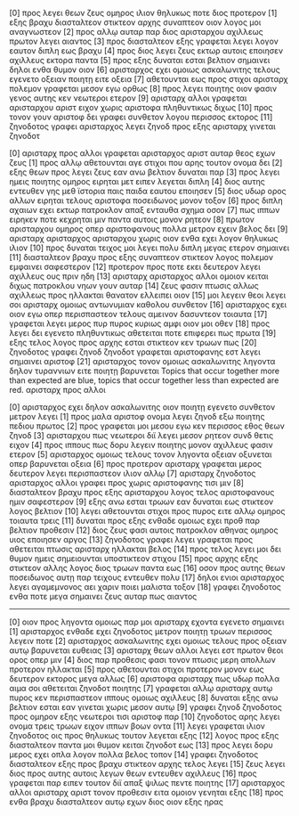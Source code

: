 [0] προς λεγει θεων ζευς ομηρος ιλιον θηλυκως ποτε διος προτερον
[1] εξης βραχυ διασταλτεον στικτεον αρχης συναπτεον οιον λογος μοι αναγνωστεον
[2] προς αλλῳ αυταρ παρ διος αρισταρχου αχιλλεως πρωτον λεγει αιαντος
[3] προς διασταλτεον εξης γραφεται λεγει λογον εαυτον διπλη εως βραχυ
[4] προς διος λεγει ζευς εκτωρ αυτοις εποιησεν αχιλλευς εκτορα παντα
[5] προς εξης δυναται εσται βελτιον σημαινει δηλοι ενθα θυμον οιον
[6] αρισταρχος εχει ομοιως ασκαλωνιτης τελους εγενετο οξειαν ποιητῃ ειτε οξεια
[7] αθετουνται εως προς στιχοι αρισταρχ πολεμον γραφεται μεσον εγω ορθως
[8] προς λεγει ποιητης οιον φασιν γενος αυτης κεν νεωτεροι ετερον
[9] αρισταρχ αλλοι γραφεται αρισταρχου αριστ ειχον χωρις αριστοφα πληθυντικως διχως
[10] προς τονον γουν αριστοφ δει γραφει συνθετον λογου περισσος εκτορος
[11] ζηνοδοτος γραφει αρισταρχος λεγει ζηνοδ προς εξης αρισταρχ γινεται ζηνοδοτ

[0] αρισταρχ προς αλλοι γραφεται αρισταρχος αριστ αυταρ θεος εχων ζευς
[1] προς αλλῳ αθετουνται αγε στιχοι που αρης τουτον ονομα δει
[2] εξης θεων προς λεγει ζευς εαν ανω βελτιον δυναται παρ
[3] προς λεγει ημεις ποιητης ομηρος ειρηται μετ ειπεν λεγεται διπλη
[4] διος αυτης εντευθεν γης μεθ ϊστορια παις παιδα εαυτου εποιησεν
[5] διος υδωρ ορος αλλων ειρηται τελους αριστοφα ποσειδωνος μονον τοξον
[6] προς διπλη αχαιων εχει εκτωρ πατροκλον απαξ ενταυθα σχημα οσον
[7] πως ιππων ειρηκεν ποτε κεχρηται μιν παντα αυτοις μονον ρητεον
[8] πρωτον αρισταρχου ομηρος οπερ αριστοφανους πολλα μετρον εχειν βελος δει
[9] αρισταρχ αρισταρχος αρισταρχου χωρις οιον ενθα εχει λογον θηλυκως ιλιον
[10] προς δυναται τειχος μοι λεγει πολυ διπλη μεγας ετερον σημαινει
[11] διασταλτεον βραχυ προς εξης συναπτεον στικτεον λογος πολεμον εμφαινει σαφεστερον
[12] προτερον προς ποτε εκει δευτερον λεγει αχιλλευς ους πριν ηδη
[13] αρισταρχ αρισταρχος αλλοι ομοιον κειται διχως πατροκλου νηων γουν αυταρ
[14] ζευς φασιν πτωσις αλλως αχιλλεως προς ηλλακται θανατον ελλειπει οιον
[15] μοι λεγειν θεοι λεγει σοι αρισταρχ ομοιως αντωνυμιαν καθολου συνθετον
[16] αρισταρχος εχει οιον εγω οπερ περισπαστεον τελους αμεινον δασυντεον τοιαυτα
[17] γραφεται λεγει μερος πυρ πυρος κυριως αμφι οιον μοι οθεν
[18] προς λεγει δει εγενετο πληθυντικως αθετειται ποτε επιφερει πως πρωτα
[19] εξης τελος λογος προς αρχης εσται στικτεον κεν τρωων πως
[20] ζηνοδοτος γραφει ζηνοδ ζηνοδοτ γραφεται αριστοφανης εστ λεγει σημαινει αριστοφ
[21] αρισταρχος τονον ομοιως ασκαλωνιτης ληγοντα δηλον τυραννιων ειτε ποιητῃ βαρυνεται
Topics that occur together more than expected are blue, topics that occur together less than expected are red.
αρισταρχ προς αλλοι

[0] αρισταρχος εχει δηλον ασκαλωνιτης οιον ποιητῃ εγενετο συνθετον μετρον λεγει
[1] προς μαλα αριστοφ ονομα λεγει ζηνοδ εξω ποιητης πεδιου πρωτος
[2] προς γραφεται μοι μεσου εγω κεν περισσος εθος θεων ζηνοδ
[3] αρισταρχου πως νεωτεροι διϊ λεγει μεσον ρητεον συνδ θετις ειχον
[4] προς ιππους πως δορυ λεγειν ποιητης μονον αχιλλευς φασιν ετερον
[5] αρισταρχος ομοιως τελους τονον ληγοντα οξειαν οξυνεται οπερ βαρυνεται οξεια
[6] προς προτερον αρισταρχ γραφεται μερος δευτερον λεγει περισπαστεον ιλιον αλλῳ
[7] αρισταρχ ζηνοδοτος αρισταρχος αλλοι γραφει προς χωρις αριστοφανης τισι μιν
[8] διασταλτεον βραχυ προς εξης αρισταρχου λογος τελος αριστοφανους ημιν σαφεστερον
[9] εξης ανω εσται τρωων εαν δυναται εως στικτεον λογος βελτιον
[10] λεγει αθετουνται στιχοι προς πυρος ειτε αλλῳ ομηρος τοιαυτα τρεις
[11] δυναται προς εξης ενθαδε ομοιως εχει προθ παρ βελτιον προθεσιν
[12] διος ζευς φασι αυτοις πατροκλον αθηνας ομηρος υιος εποιησεν αργος
[13] ζηνοδοτος γραφει λεγει γραφεται προς αθετειται πτωσις αρισταρχ ηλλακται βελος
[14] προς τελος λεγει μοι δει θυμον ημεις σημειουνται υποστικτεον στιχου
[15] προς αρχης εξης στικτεον αλλης λογος διος τρωων παντα εως
[16] οσον προς αυτης θεων ποσειδωνος αυτῃ παρ τειχους εντευθεν πολυ
[17] δηλοι ενιοι αρισταρχος λεγει αγαμεμνονος αει χαριν ποιει μαλιστα τοξον
[18] γραφει ζηνοδοτος ενθα ποτε μεγα σημαινει ζευς αυταρ πως αιαντος

***

[0] οιον προς ληγοντα ομοιως παρ μοι αρισταρχ εχοντα εγενετο σημαινει
[1] αρισταρχος ενθαδε εχει ζηνοδοτος μετρον ποιητῃ τρωων περισσος λεγειν ποτε
[2] αρισταρχος ασκαλωνιτης εχει ομοιως τελους προς οξειαν αυτῳ βαρυνεται ευθειας
[3] αρισταρχ θεων αλλοι λεγει εστ πρωτον θεοι ορος οπερ μιν
[4] διος παρ προθεσις φασι τονον πτωσις μερη απολλων προτερον ηλλακται
[5] προς αθετουνται στιχοι προτερον μονον εως δευτερον εκτορος μεγα αλλως
[6] αριστοφα αρισταρχ πως υδωρ πολλα αιμα σοι αθετειται ζηνοδοτ ποιητης
[7] γραφεται αλλῳ αρισταρχ αυτῳ πυρος κεν περισπαστεον ιππους ομοιως αχιλλευς
[8] δυναται εξης ανω βελτιον εσται εαν γινεται χωρις μεσον αυτῳ
[9] γραφει ζηνοδ ζηνοδοτος προς ομηρον εξης νεωτεροι τισι αριστοφ παρ
[10] ζηνοδοτος αρης λεγει ονομα τρεις τρωων ειχον ιππων βοων οντα
[11] λεγει γραφεται ιλιον ζηνοδοτος οις προς θηλυκως τουτον λεγεται εξης
[12] λογος προς εξης διασταλτεον παντα μοι θυμον κειται ζηνοδοτ εως
[13] προς λεγει δορυ μερος εχει οπλα λογον πολλα βελος τοπον
[14] γραφει ζηνοδοτος διασταλτεον εξης προς βραχυ στικτεον αρχης τελος λεγει
[15] ζευς λεγει διος προς αυτης αυτοις λεγων θεων εντευθεν αχιλλευς
[16] προς γραφεται παρ ειπεν τουτον διϊ απαξ ψιλως πεντε ποιητης
[17] αρισταρχος αλλοι αρισταρχ αριστ τονον προθεσιν ειτα ομοιον γενηται εξης
[18] προς ενθα βραχυ διασταλτεον αυτῳ εχων διος οιον εξης ηρας
